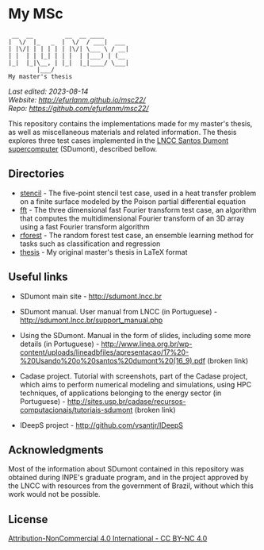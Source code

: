 # My MSc

     __  __         __  __ ____
    |  \/  |_   _  |  \/  / ___|  ___
    | |\/| | | | | | |\/| \___ \ / __|
    | |  | | |_| | | |  | |___) | (__
    |_|  |_|\__, | |_|  |_|____/ \___|
            |___/
    My master's thesis

*Last edited: 2023-08-14<br>
Website: <http://efurlanm.github.io/msc22/><br>
Repo: <https://github.com/efurlanm/msc22/>*

This repository contains the implementations made for my master's thesis, as well as miscellaneous materials and related information. The thesis explores three test cases implemented in the [LNCC Santos Dumont supercomputer](http://sdumont.lncc.br) (SDumont), described bellow.

## Directories

- [stencil][L1] - The five-point stencil test case, used in a heat transfer problem on a finite surface modeled by the Poison partial differential equation
- [fft][L2] - The three dimensional fast Fourier transform test case, an algorithm that computes the multidimensional Fourier transform of an 3D array using a fast Fourier transform algorithm
- [rforest][L3] - The random forest test case, an ensemble learning method for tasks such as classification and regression
- [thesis][L4] - My original master's thesis in LaTeX format

## Useful links

- SDumont main site - <http://sdumont.lncc.br>

- SDumont manual. User manual from LNCC (in Portuguese) - <http://sdumont.lncc.br/support_manual.php>

- Using the SDumont. Manual in the form of slides, including some more details (in Portuguese) - <http://www.linea.org.br/wp-content/uploads/lineadbfiles/apresentacao/17%20-%20Usando%20o%20santos%20dumont%20(16_9).pdf> (broken link)

- Cadase project. Tutorial with screenshots, part of the Cadase project, which aims to perform numerical modeling and simulations, using HPC techniques, of applications belonging to the energy sector (in Portuguese) - <http://sites.usp.br/cadase/recursos-computacionais/tutoriais-sdumont> (broken link)

- IDeepS project - <http://github.com/vsantjr/IDeepS>

## Acknowledgments

Most of the information about SDumont contained in this repository was obtained during INPE's graduate program, and in the project approved by the LNCC with resources from the government of Brazil, without which this work would not be possible.

## License

[Attribution-NonCommercial 4.0 International - CC BY-NC 4.0](https://creativecommons.org/licenses/by-nc/4.0/)

<!-- REFERENCES -->

[L1]: https://github.com/efurlanm/msc22/tree/main/stencil
[L2]: https://github.com/efurlanm/msc22/tree/main/fft
[L3]: https://github.com/efurlanm/msc22/tree/main/rforest
[L4]: https://github.com/efurlanm/msc22/tree/main/thesis
